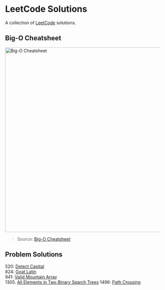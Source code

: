 # LeetCode Solutions
A collection of [LeetCode](https://leetcode.com/problemset/all/) solutions.

## Big-O Cheatsheet
<img src="https://www.bigocheatsheet.com/img/big-o-cheat-sheet-poster.png" alt="Big-O Cheatsheet" width="1000" height="600">

> Source: [Big-O Cheatsheet](https://www.bigocheatsheet.com/)

## Problem Solutions
520: [Detect Capital](https://github.com/EthanC2/leetcode/blob/main/C%23/0520.%20Detect%20Capital.cs) <br />
824: [Goat Latin](https://github.com/EthanC2/leetcode/blob/main/C%23/0824.%20Goat%20Latin.cs) <br />
941: [Valid Mountain Array](https://github.com/EthanC2/leetcode/blob/main/C%23/0941.%20Valid%20Mountain%20Array.cs) <br />
1305. [All Elements in Two Binary Search Trees](https://github.com/EthanC2/leetcode/blob/main/C%23/1305.%20All%20Elements%20in%20Two.cs%20Binary%20Search%20Trees)
1496: [Path Crossing](https://github.com/EthanC2/leetcode/blob/main/C%23/1496.%20Path%20Crossing.cs) <br />
